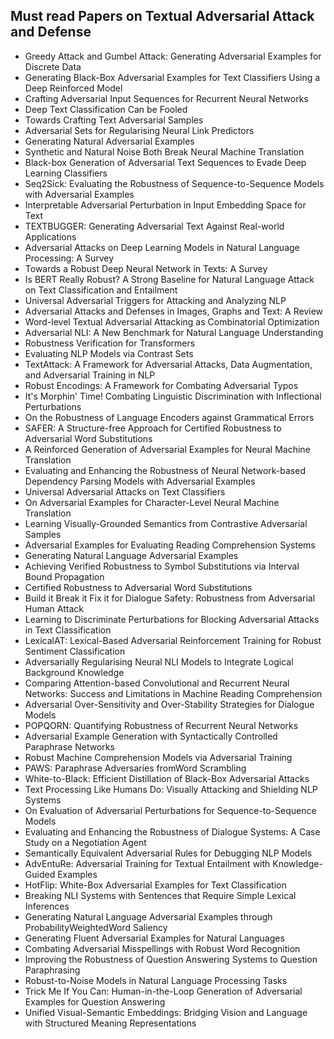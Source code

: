 <h2> Must read Papers on Textual Adversarial Attack and Defense </h2>
<ul>

                             

 <li><a target="_blank" href="https://github.com/manjunath5496/Must-read-Papers-on-Textual-Adversarial-Attack-and-Defense/blob/master/taad(1).pdf" style="text-decoration:none;"> Greedy Attack and Gumbel Attack: Generating Adversarial Examples for Discrete Data</a></li>

 <li><a target="_blank" href="https://github.com/manjunath5496/Must-read-Papers-on-Textual-Adversarial-Attack-and-Defense/blob/master/taad(2).pdf" style="text-decoration:none;"> Generating Black-Box Adversarial Examples for Text Classifiers Using a Deep Reinforced Model</a></li>

<li><a target="_blank" href="https://github.com/manjunath5496/Must-read-Papers-on-Textual-Adversarial-Attack-and-Defense/blob/master/taad(3).pdf" style="text-decoration:none;"> Crafting Adversarial Input Sequences for Recurrent Neural Networks</a></li>
 <li><a target="_blank" href="https://github.com/manjunath5496/Must-read-Papers-on-Textual-Adversarial-Attack-and-Defense/blob/master/taad(4).pdf" style="text-decoration:none;"> Deep Text Classification Can be Fooled</a></li>                              




<li><a target="_blank" href="https://github.com/manjunath5496/Must-read-Papers-on-Textual-Adversarial-Attack-and-Defense/blob/master/taad(5).pdf" style="text-decoration:none;"> Towards Crafting Text Adversarial Samples</a></li>
<li><a target="_blank" href="https://github.com/manjunath5496/Must-read-Papers-on-Textual-Adversarial-Attack-and-Defense/blob/master/taad(6).pdf" style="text-decoration:none;"> Adversarial Sets for Regularising Neural Link Predictors</a></li>
 <li><a target="_blank" href="https://github.com/manjunath5496/Must-read-Papers-on-Textual-Adversarial-Attack-and-Defense/blob/master/taad(7).pdf" style="text-decoration:none;"> Generating Natural Adversarial Examples</a></li>

 <li><a target="_blank" href="https://github.com/manjunath5496/Must-read-Papers-on-Textual-Adversarial-Attack-and-Defense/blob/master/taad(8).pdf" style="text-decoration:none;"> Synthetic and Natural Noise Both Break Neural Machine Translation</a></li>
   <li><a target="_blank" href="https://github.com/manjunath5496/Must-read-Papers-on-Textual-Adversarial-Attack-and-Defense/blob/master/taad(9).pdf" style="text-decoration:none;"> Black-box Generation of Adversarial Text Sequences to Evade Deep Learning Classifiers</a></li>
  
   
 <li><a target="_blank" href="https://github.com/manjunath5496/Must-read-Papers-on-Textual-Adversarial-Attack-and-Defense/blob/master/taad(10).pdf" style="text-decoration:none;">Seq2Sick: Evaluating the Robustness of Sequence-to-Sequence Models with Adversarial Examples</a></li>                              
<li><a target="_blank" href="https://github.com/manjunath5496/Must-read-Papers-on-Textual-Adversarial-Attack-and-Defense/blob/master/taad(11).pdf" style="text-decoration:none;"> Interpretable Adversarial Perturbation in Input Embedding Space for Text</a></li>
<li><a target="_blank" href="https://github.com/manjunath5496/Must-read-Papers-on-Textual-Adversarial-Attack-and-Defense/blob/master/taad(12).pdf" style="text-decoration:none;">TEXTBUGGER: Generating Adversarial Text Against Real-world Applications</a></li>
<li><a target="_blank" href="https://github.com/manjunath5496/Must-read-Papers-on-Textual-Adversarial-Attack-and-Defense/blob/master/taad(13).pdf" style="text-decoration:none;">Adversarial Attacks on Deep Learning Models in Natural Language Processing: A Survey</a></li>

<li><a target="_blank" href="https://github.com/manjunath5496/Must-read-Papers-on-Textual-Adversarial-Attack-and-Defense/blob/master/taad(14).pdf" style="text-decoration:none;">Towards a Robust Deep Neural Network in Texts: A Survey</a></li>
                              
<li><a target="_blank" href="https://github.com/manjunath5496/Must-read-Papers-on-Textual-Adversarial-Attack-and-Defense/blob/master/taad(15).pdf" style="text-decoration:none;">Is BERT Really Robust? A Strong Baseline for Natural Language Attack on Text Classification and Entailment</a></li>

<li><a target="_blank" href="https://github.com/manjunath5496/Must-read-Papers-on-Textual-Adversarial-Attack-and-Defense/blob/master/taad(16).pdf" style="text-decoration:none;">Universal Adversarial Triggers for Attacking and Analyzing NLP</a></li>

  <li><a target="_blank" href="https://github.com/manjunath5496/Must-read-Papers-on-Textual-Adversarial-Attack-and-Defense/blob/master/taad(17).pdf" style="text-decoration:none;"> Adversarial Attacks and Defenses in Images, Graphs and Text: A Review</a></li>   
  
<li><a target="_blank" href="https://github.com/manjunath5496/Must-read-Papers-on-Textual-Adversarial-Attack-and-Defense/blob/master/taad(18).pdf" style="text-decoration:none;"> Word-level Textual Adversarial Attacking as Combinatorial Optimization</a></li> 

  
<li><a target="_blank" href="https://github.com/manjunath5496/Must-read-Papers-on-Textual-Adversarial-Attack-and-Defense/blob/master/taad(19).pdf" style="text-decoration:none;"> Adversarial NLI: A New Benchmark for Natural Language Understanding</a></li> 

<li><a target="_blank" href="https://github.com/manjunath5496/Must-read-Papers-on-Textual-Adversarial-Attack-and-Defense/blob/master/taad(20).pdf" style="text-decoration:none;">
Robustness Verification for Transformers</a></li>

<li><a target="_blank" href="https://github.com/manjunath5496/Must-read-Papers-on-Textual-Adversarial-Attack-and-Defense/blob/master/taad(21).pdf" style="text-decoration:none;"> Evaluating NLP Models via Contrast Sets</a></li>
<li><a target="_blank" href="https://github.com/manjunath5496/Must-read-Papers-on-Textual-Adversarial-Attack-and-Defense/blob/master/taad(22).pdf" style="text-decoration:none;">TextAttack: A Framework for Adversarial Attacks, Data Augmentation, and Adversarial Training in NLP</a></li> 
 
 
 
 
 
 <li><a target="_blank" href="https://github.com/manjunath5496/Must-read-Papers-on-Textual-Adversarial-Attack-and-Defense/blob/master/taad(23).pdf" style="text-decoration:none;">Robust Encodings: A Framework for Combating Adversarial Typos</a></li> 
 

   <li><a target="_blank" href="https://github.com/manjunath5496/Must-read-Papers-on-Textual-Adversarial-Attack-and-Defense/blob/master/taad(24).pdf" style="text-decoration:none;">It's Morphin' Time! Combating Linguistic Discrimination with Inflectional Perturbations</a></li>
 
   <li><a target="_blank" href="https://github.com/manjunath5496/Must-read-Papers-on-Textual-Adversarial-Attack-and-Defense/blob/master/taad(25).pdf" style="text-decoration:none;">On the Robustness of Language Encoders against Grammatical Errors</a></li>                              
 <li><a target="_blank" href="https://github.com/manjunath5496/Must-read-Papers-on-Textual-Adversarial-Attack-and-Defense/blob/master/taad(26).pdf" style="text-decoration:none;">SAFER: A Structure-free Approach for Certified Robustness to Adversarial Word Substitutions</a></li>
 
 
 
 <li><a target="_blank" href="https://github.com/manjunath5496/Must-read-Papers-on-Textual-Adversarial-Attack-and-Defense/blob/master/taad(27).pdf" style="text-decoration:none;">A Reinforced Generation of Adversarial Examples for Neural Machine Translation</a></li>
   
 
   <li><a target="_blank" href="https://github.com/manjunath5496/Must-read-Papers-on-Textual-Adversarial-Attack-and-Defense/blob/master/taad(28).pdf" style="text-decoration:none;"> Evaluating and Enhancing the Robustness of Neural Network-based Dependency Parsing Models with Adversarial Examples</a></li>
 
   <li><a target="_blank" href="https://github.com/manjunath5496/Must-read-Papers-on-Textual-Adversarial-Attack-and-Defense/blob/master/taad(29).pdf" style="text-decoration:none;"> Universal Adversarial Attacks on Text Classifiers</a></li>                              

  <li><a target="_blank" href="https://github.com/manjunath5496/Must-read-Papers-on-Textual-Adversarial-Attack-and-Defense/blob/master/taad(30).pdf" style="text-decoration:none;">On Adversarial Examples for Character-Level Neural Machine Translation</a></li>
 
   <li><a target="_blank" href="https://github.com/manjunath5496/Must-read-Papers-on-Textual-Adversarial-Attack-and-Defense/blob/master/taad(31).pdf" style="text-decoration:none;">Learning Visually-Grounded Semantics from Contrastive Adversarial Samples</a></li> 
    <li><a target="_blank" href="https://github.com/manjunath5496/Must-read-Papers-on-Textual-Adversarial-Attack-and-Defense/blob/master/taad(32).pdf" style="text-decoration:none;">Adversarial Examples for Evaluating Reading Comprehension Systems</a></li> 

   <li><a target="_blank" href="https://github.com/manjunath5496/Must-read-Papers-on-Textual-Adversarial-Attack-and-Defense/blob/master/taad(33).pdf" style="text-decoration:none;">Generating Natural Language Adversarial Examples</a></li>                              

  <li><a target="_blank" href="https://github.com/manjunath5496/Must-read-Papers-on-Textual-Adversarial-Attack-and-Defense/blob/master/taad(34).pdf" style="text-decoration:none;">Achieving Verified Robustness to Symbol Substitutions via Interval Bound Propagation</a></li> 
 
  <li><a target="_blank" href="https://github.com/manjunath5496/Must-read-Papers-on-Textual-Adversarial-Attack-and-Defense/blob/master/taad(35).pdf" style="text-decoration:none;">Certified Robustness to Adversarial Word Substitutions</a></li> 

  <li><a target="_blank" href="https://github.com/manjunath5496/Must-read-Papers-on-Textual-Adversarial-Attack-and-Defense/blob/master/taad(36).pdf" style="text-decoration:none;">Build it Break it Fix it for Dialogue Safety: Robustness from Adversarial Human Attack</a></li> 
 
<li><a target="_blank" href="https://github.com/manjunath5496/Must-read-Papers-on-Textual-Adversarial-Attack-and-Defense/blob/master/taad(37).pdf" style="text-decoration:none;">Learning to Discriminate Perturbations for Blocking Adversarial Attacks in Text Classification</a></li>
 <li><a target="_blank" href="https://github.com/manjunath5496/Must-read-Papers-on-Textual-Adversarial-Attack-and-Defense/blob/master/taad(38).pdf" style="text-decoration:none;">LexicalAT: Lexical-Based Adversarial Reinforcement Training for Robust Sentiment Classification</a></li>
<li><a target="_blank" href="https://github.com/manjunath5496/Must-read-Papers-on-Textual-Adversarial-Attack-and-Defense/blob/master/taad(39).pdf" style="text-decoration:none;"> Adversarially Regularising Neural NLI Models to Integrate Logical Background Knowledge</a></li>
 <li><a target="_blank" href="https://github.com/manjunath5496/Must-read-Papers-on-Textual-Adversarial-Attack-and-Defense/blob/master/taad(40).pdf" style="text-decoration:none;">Comparing Attention-based Convolutional and Recurrent Neural Networks: Success and Limitations in Machine Reading Comprehension</a></li>                              
<li><a target="_blank" href="https://github.com/manjunath5496/Must-read-Papers-on-Textual-Adversarial-Attack-and-Defense/blob/master/taad(41).pdf" style="text-decoration:none;">Adversarial Over-Sensitivity and Over-Stability Strategies for Dialogue Models</a></li>
<li><a target="_blank" href="https://github.com/manjunath5496/Must-read-Papers-on-Textual-Adversarial-Attack-and-Defense/blob/master/taad(42).pdf" style="text-decoration:none;">POPQORN: Quantifying Robustness of Recurrent Neural Networks</a></li>
 
  <li><a target="_blank" href="https://github.com/manjunath5496/Must-read-Papers-on-Textual-Adversarial-Attack-and-Defense/blob/master/taad(43).pdf" style="text-decoration:none;">Adversarial Example Generation with Syntactically Controlled Paraphrase Networks</a></li>
 <li><a target="_blank" href="https://github.com/manjunath5496/Must-read-Papers-on-Textual-Adversarial-Attack-and-Defense/blob/master/taad(44).pdf" style="text-decoration:none;">Robust Machine Comprehension Models via Adversarial Training</a></li>
   <li><a target="_blank" href="https://github.com/manjunath5496/Must-read-Papers-on-Textual-Adversarial-Attack-and-Defense/blob/master/taad(45).pdf" style="text-decoration:none;">PAWS: Paraphrase Adversaries fromWord Scrambling</a></li>  
   
<li><a target="_blank" href="https://github.com/manjunath5496/Must-read-Papers-on-Textual-Adversarial-Attack-and-Defense/blob/master/taad(46).pdf" style="text-decoration:none;">White-to-Black: Efficient Distillation of Black-Box Adversarial Attacks</a></li> 
                             
<li><a target="_blank" href="https://github.com/manjunath5496/Must-read-Papers-on-Textual-Adversarial-Attack-and-Defense/blob/master/taad(47).pdf" style="text-decoration:none;"> Text Processing Like Humans Do: Visually Attacking and Shielding NLP Systems</a></li>
<li><a target="_blank" href="https://github.com/manjunath5496/Must-read-Papers-on-Textual-Adversarial-Attack-and-Defense/blob/master/taad(48).pdf" style="text-decoration:none;">On Evaluation of Adversarial Perturbations for Sequence-to-Sequence Models</a></li>

<li><a target="_blank" href="https://github.com/manjunath5496/Must-read-Papers-on-Textual-Adversarial-Attack-and-Defense/blob/master/taad(49).pdf" style="text-decoration:none;">Evaluating and Enhancing the Robustness of Dialogue Systems: A Case Study on a Negotiation Agent </a></li>
                              
<li><a target="_blank" href="https://github.com/manjunath5496/Must-read-Papers-on-Textual-Adversarial-Attack-and-Defense/blob/master/taad(50).pdf" style="text-decoration:none;">Semantically Equivalent Adversarial Rules for Debugging NLP Models</a></li>
<li><a target="_blank" href="https://github.com/manjunath5496/Must-read-Papers-on-Textual-Adversarial-Attack-and-Defense/blob/master/taad(51).pdf" style="text-decoration:none;">AdvEntuRe: Adversarial Training for Textual Entailment with Knowledge-Guided Examples</a></li>
<li><a target="_blank" href="https://github.com/manjunath5496/Must-read-Papers-on-Textual-Adversarial-Attack-and-Defense/blob/master/taad(52).pdf" style="text-decoration:none;">HotFlip: White-Box Adversarial Examples for Text Classification</a></li>

<li><a target="_blank" href="https://github.com/manjunath5496/Must-read-Papers-on-Textual-Adversarial-Attack-and-Defense/blob/master/taad(53).pdf" style="text-decoration:none;">Breaking NLI Systems with Sentences that Require Simple Lexical Inferences</a></li>
 
<li><a target="_blank" href="https://github.com/manjunath5496/Must-read-Papers-on-Textual-Adversarial-Attack-and-Defense/blob/master/taad(54).pdf" style="text-decoration:none;">Generating Natural Language Adversarial Examples through ProbabilityWeightedWord Saliency </a></li>

<li><a target="_blank" href="https://github.com/manjunath5496/Must-read-Papers-on-Textual-Adversarial-Attack-and-Defense/blob/master/taad(55).pdf" style="text-decoration:none;">Generating Fluent Adversarial Examples for Natural Languages</a></li>
 
  <li><a target="_blank" href="https://github.com/manjunath5496/Must-read-Papers-on-Textual-Adversarial-Attack-and-Defense/blob/master/taad(56).pdf" style="text-decoration:none;"> Combating Adversarial Misspellings with Robust Word Recognition </a></li>                              

  <li><a target="_blank" href="https://github.com/manjunath5496/Must-read-Papers-on-Textual-Adversarial-Attack-and-Defense/blob/master/taad(57).pdf" style="text-decoration:none;">Improving the Robustness of Question Answering Systems to Question Paraphrasing</a></li>
 
   <li><a target="_blank" href="https://github.com/manjunath5496/Must-read-Papers-on-Textual-Adversarial-Attack-and-Defense/blob/master/taad(58).pdf" style="text-decoration:none;">Robust-to-Noise Models in Natural Language Processing Tasks</a></li>
    <li><a target="_blank" href="https://github.com/manjunath5496/Must-read-Papers-on-Textual-Adversarial-Attack-and-Defense/blob/master/taad(59).pdf" style="text-decoration:none;"> Trick Me If You Can: Human-in-the-Loop Generation of Adversarial Examples for Question Answering</a></li>
 
 
 
 
 
  <li><a target="_blank" href="https://github.com/manjunath5496/Must-read-Papers-on-Textual-Adversarial-Attack-and-Defense/blob/master/taad(60).pdf" style="text-decoration:none;">Unified Visual-Semantic Embeddings: Bridging Vision and Language with Structured Meaning Representations </a></li>
 </ul>
